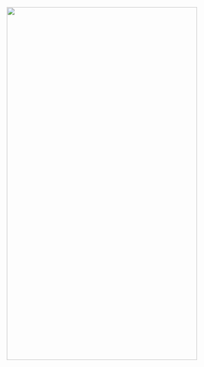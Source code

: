 <div align="center">
    <img src="https://www.pngkey.com/png/detail/128-1283471_aesthetic-clipart-anime-self-stab-anime-gif.png" height="820px" width="443px">
</div>
